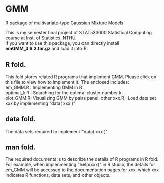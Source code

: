 # GMM
R package of multivariate-type Gaussian Mixture Models

This is my semester final project of STAT533000 Statistical Computing course at Inst. of Statistics, NTHU.  
If you want to use this package, you can directly install **emGMM_3.6.2.tar.gz** and load it into R.

## R fold.
  This fold stores related R programs that implement GMM. Please click on this file to view how to implement it.
  The enclosed includes:  
    em_GMM.R : Implementing GMM in R.  
    optimal_k.R : Searching for the optimal cluster number k.  
    plot_GMM.R: Visualizing GMM by pairs panel.
    other xxx.R : Load data set xxx by implementing "data( xxx )"  
    
## data fold.
  The data sets required to implement "data( xxx )".

## man fold.
  The required documents is to describe the details of R programs in R fold. For example, when implenmenting "help(xxx)" in R studio, the details for em_GMM will be accessed to the documentation pages for xxx, which xxx indicates R functions, data sets, and other objects.
